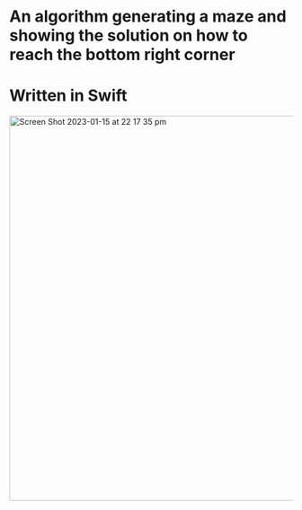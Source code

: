 # An algorithm generating a maze and showing the solution on how to reach the bottom right corner
# Written in Swift

<img width="686" alt="Screen Shot 2023-01-15 at 22 17 35 pm" src="https://user-images.githubusercontent.com/83952389/212570087-209e6f3e-24cf-484e-961b-2ffd802a1131.png">
